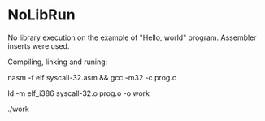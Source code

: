 # NoLibRun
No library execution on the example of "Hello, world" program. Assembler inserts were used.


Compiling, linking and runing:

nasm -f elf syscall-32.asm && gcc -m32 -c prog.c

ld -m elf_i386 syscall-32.o prog.o -o work

./work
